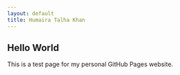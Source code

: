 ```yaml
---
layout: default
title: Humaira Talha Khan
---
```


## Hello World

This is a test page for my personal GitHub Pages website.
